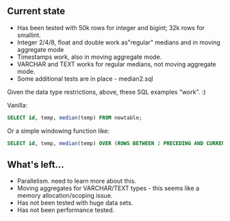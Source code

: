 ## Current state
- Has been tested with 50k rows for integer and bigint; 32k rows for smallint.
- Integer 2/4/8, float and double work as"regular" medians and in moving aggregate mode
- Timestamps  work, also in moving aggregate mode. 
- VARCHAR and TEXT works for regular medians, not moving aggregate mode.
- Some additional tests are in place - median2.sql 

Given the data type restrictions, above, these SQL examples "work".   :)
 
Vanilla:
```sql
SELECT id, temp, median(temp) FROM newtable;
```
Or a simple windowing function like: 
```sql 
SELECT id, temp, median(temp) OVER (ROWS BETWEEN 2 PRECEDING AND CURRENT ROW) FROM newtable;
```

## What's left...
- Parallelism.  need to learn more about this.
- Moving aggregates for VARCHAR/TEXT types - this seems like a memory allocation/scoping issue.
- Has not been tested with huge data sets. 
- Has not been performance tested.